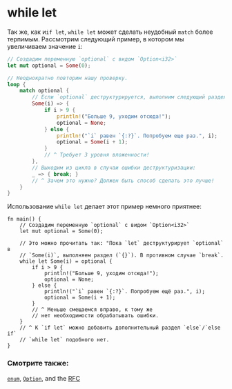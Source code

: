 # while let

Так же, как и`if let`, `while let` может сделать неудобный `match`
более терпимым. Рассмотрим следующий пример, в котором мы увеличиваем значение `i`:

```rust
// Создадим переменную `optional` с видом `Option<i32>`
let mut optional = Some(0);

// Неоднократно повторим нашу проверку.
loop {
    match optional {
        // Если `optional` деструктурируется, выполним следующий раздел.
        Some(i) => {
            if i > 9 {
                println!("Больше 9, уходим отсюда!");
                optional = None;
            } else {
                println!("`i` равен `{:?}`. Попробуем еще раз.", i);
                optional = Some(i + 1);
            }
            // ^ Требует 3 уровня вложенности!
        },
        // Выходим из цикла в случаи ошибки деструктуризации:
        _ => { break; }
        // ^ Зачем это нужно? Должен быть способ сделать это лучше!
    }
}
```

Использование `while let` делает этот пример немного приятнее:

```rust,editable
fn main() {
    // Создадим переменную `optional` с видом `Option<i32>`
    let mut optional = Some(0);

    // Это можно прочитать так: "Пока `let` деструктурирует `optional` в
    // `Some(i)`, выполняем раздел (`{}`). В противном случае `break`.
    while let Some(i) = optional {
        if i > 9 {
            println!("Больше 9, уходим отсюда!");
            optional = None;
        } else {
            println!("`i` равен `{:?}`. Попробуем ещё раз.", i);
            optional = Some(i + 1);
        }
        // ^ Меньше смещаемся вправо, к тому же
        // нет необходимости обрабатывать ошибки.
    }
    // ^ К `if let` можно добавить дополнительный раздел `else`/`else if`
    // `while let` подобного нет.
}
```

### Смотрите также:

[`enum`][enum], [`Option`][option], and the [RFC][while_let_rfc]

[enum]: custom_types/enum.html
[option]: std/option.html
[while_let_rfc]: https://github.com/rust-lang/rfcs/pull/214

